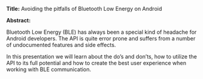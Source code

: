 **Title:** Avoiding the pitfalls of Bluetooth Low Energy on Android

**Abstract:**

Bluetooth Low Energy (BLE) has always been a special kind of headache for Android developers. The API is quite error prone and suffers from a number of undocumented features and side effects.

In this presentation we will learn about the do’s and don’ts, how to utilize the API to its full potential and how to create the best user experience when working with BLE communication.
